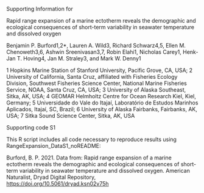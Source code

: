 Supporting Information for

Rapid range expansion of a marine ectotherm reveals the demographic and ecological consequences of short-term variability in seawater temperature and dissolved oxygen

Benjamin P. Burford1,2*, Lauren A. Wild3, Richard Schwarz4,5, Ellen M. Chenoweth3,6, Ashwin Sreenivasan3,7, Robin Elahi1, Nicholas Carey1, Henk-Jan T. Hoving4, Jan M. Straley3, and Mark W. Denny1

1 Hopkins Marine Station of Stanford University, Pacific Grove, CA, USA;
2 University of California, Santa Cruz, affiliated with Fisheries Ecology Division, Southwest Fisheries Science Center, National Marine Fisheries Service, NOAA, Santa Cruz, CA, USA;
3 University of Alaska Southeast, Sitka, AK, USA;
4 GEOMAR Helmholtz Centre for Ocean Research Kiel, Kiel, Germany;
5 Universidade do Vale do Itajaí, Laboratório de Estudos Marinhos Aplicados, Itajaí, SC, Brazil;
6 University of Alaska Fairbanks, Fairbanks, AK, USA;
7 Sitka Sound Science Center, Sitka, AK, USA

Supporting code S1

This R script includes all code necessary to reproduce results using RangeExpansion_DataS1_noREADME:

Burford, B. P. 2021. Data from: Rapid range expansion of a marine ectotherm reveals the demographic and ecological consequences of short-term variability in seawater temperature and dissolved oxygen. American Naturalist, Dryad Digital Repository, https://doi.org/10.5061/dryad.ksn02v75h
